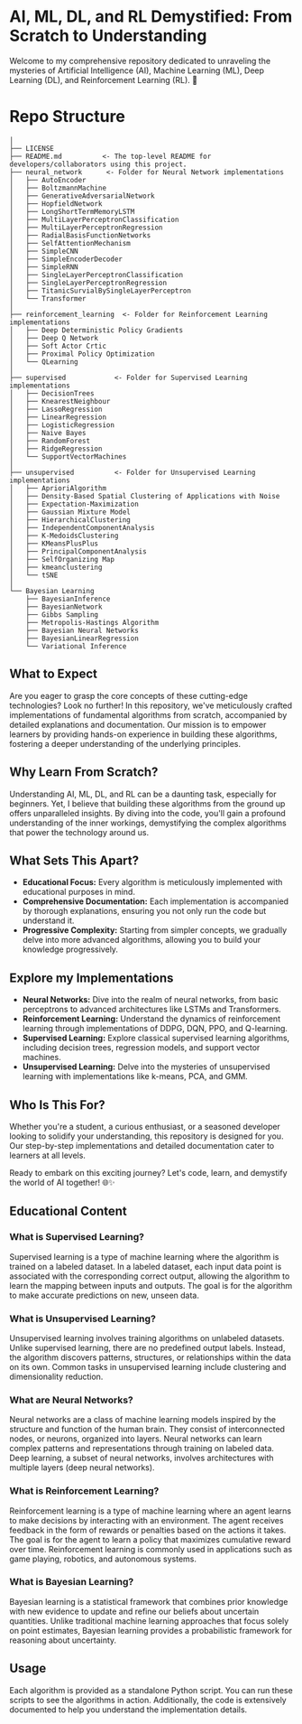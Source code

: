 # AI, ML, DL, and RL Demystified: From Scratch to Understanding

Welcome to my comprehensive repository dedicated to unraveling the mysteries of Artificial Intelligence (AI), Machine Learning (ML), Deep Learning (DL), and Reinforcement Learning (RL). 🚀

# Repo Structure

```
│
├── LICENSE
├── README.md          <- The top-level README for developers/collaborators using this project.
├── neural_network      <- Folder for Neural Network implementations
│   ├── AutoEncoder
│   ├── BoltzmannMachine
│   ├── GenerativeAdversarialNetwork
│   ├── HopfieldNetwork
│   ├── LongShortTermMemoryLSTM
│   ├── MultiLayerPerceptronClassification
│   ├── MultiLayerPerceptronRegression
│   ├── RadialBasisFunctionNetworks
│   ├── SelfAttentionMechanism
│   ├── SimpleCNN
│   ├── SimpleEncoderDecoder
│   ├── SimpleRNN
│   ├── SingleLayerPerceptronClassification
│   ├── SingleLayerPerceptronRegression
│   ├── TitanicSurvialBySingleLayerPerceptron
│   └── Transformer
│
├── reinforcement_learning  <- Folder for Reinforcement Learning implementations
│   ├── Deep Deterministic Policy Gradients
│   ├── Deep Q Network
│   ├── Soft Actor Crtic
│   ├── Proximal Policy Optimization
│   └── QLearning
│
├── supervised            <- Folder for Supervised Learning implementations
│   ├── DecisionTrees
│   ├── KnearestNeighbour
│   ├── LassoRegression
│   ├── LinearRegression
│   ├── LogisticRegression
│   ├── Naive Bayes
│   ├── RandomForest
│   ├── RidgeRegression
│   └── SupportVectorMachines
│
├── unsupervised          <- Folder for Unsupervised Learning implementations
│   ├── AprioriAlgorithm
│   ├── Density-Based Spatial Clustering of Applications with Noise
│   ├── Expectation-Maximization
│   ├── Gaussian Mixture Model
│   ├── HierarchicalClustering
│   ├── IndependentComponentAnalysis
│   ├── K-MedoidsClustering
│   ├── KMeansPlusPlus
│   ├── PrincipalComponentAnalysis
│   ├── SelfOrganizing Map
│   ├── kmeanclustering
│   └── tSNE
│
└── Bayesian Learning
    ├── BayesianInference
    ├── BayesianNetwork
    ├── Gibbs Sampling
    ├── Metropolis-Hastings Algorithm
    ├── Bayesian Neural Networks
    ├── BayesianLinearRegression
    └── Variational Inference
```

## What to Expect

Are you eager to grasp the core concepts of these cutting-edge technologies? Look no further! In this repository, we've meticulously crafted implementations of fundamental algorithms from scratch, accompanied by detailed explanations and documentation. Our mission is to empower learners by providing hands-on experience in building these algorithms, fostering a deeper understanding of the underlying principles.

## Why Learn From Scratch?

Understanding AI, ML, DL, and RL can be a daunting task, especially for beginners. Yet, I believe that building these algorithms from the ground up offers unparalleled insights. By diving into the code, you'll gain a profound understanding of the inner workings, demystifying the complex algorithms that power the technology around us.

## What Sets This Apart?

- **Educational Focus:** Every algorithm is meticulously implemented with educational purposes in mind.
- **Comprehensive Documentation:** Each implementation is accompanied by thorough explanations, ensuring you not only run the code but understand it.
- **Progressive Complexity:** Starting from simpler concepts, we gradually delve into more advanced algorithms, allowing you to build your knowledge progressively.

## Explore my Implementations

- **Neural Networks:** Dive into the realm of neural networks, from basic perceptrons to advanced architectures like LSTMs and Transformers.
- **Reinforcement Learning:** Understand the dynamics of reinforcement learning through implementations of DDPG, DQN, PPO, and Q-learning.
- **Supervised Learning:** Explore classical supervised learning algorithms, including decision trees, regression models, and support vector machines.
- **Unsupervised Learning:** Delve into the mysteries of unsupervised learning with implementations like k-means, PCA, and GMM.

## Who Is This For?

Whether you're a student, a curious enthusiast, or a seasoned developer looking to solidify your understanding, this repository is designed for you. Our step-by-step implementations and detailed documentation cater to learners at all levels.

Ready to embark on this exciting journey? Let's code, learn, and demystify the world of AI together! 🌐✨


## Educational Content

### What is Supervised Learning?

Supervised learning is a type of machine learning where the algorithm is trained on a labeled dataset. In a labeled dataset, each input data point is associated with the corresponding correct output, allowing the algorithm to learn the mapping between inputs and outputs. The goal is for the algorithm to make accurate predictions on new, unseen data.

### What is Unsupervised Learning?

Unsupervised learning involves training algorithms on unlabeled datasets. Unlike supervised learning, there are no predefined output labels. Instead, the algorithm discovers patterns, structures, or relationships within the data on its own. Common tasks in unsupervised learning include clustering and dimensionality reduction.

### What are Neural Networks?

Neural networks are a class of machine learning models inspired by the structure and function of the human brain. They consist of interconnected nodes, or neurons, organized into layers. Neural networks can learn complex patterns and representations through training on labeled data. Deep learning, a subset of neural networks, involves architectures with multiple layers (deep neural networks).

### What is Reinforcement Learning?

Reinforcement learning is a type of machine learning where an agent learns to make decisions by interacting with an environment. The agent receives feedback in the form of rewards or penalties based on the actions it takes. The goal is for the agent to learn a policy that maximizes cumulative reward over time. Reinforcement learning is commonly used in applications such as game playing, robotics, and autonomous systems.

### What is Bayesian Learning?

Bayesian learning is a statistical framework that combines prior knowledge with new evidence to update and refine our beliefs about uncertain quantities. Unlike traditional machine learning approaches that focus solely on point estimates, Bayesian learning provides a probabilistic framework for reasoning about uncertainty.


## Usage

Each algorithm is provided as a standalone Python script. You can run these scripts to see the algorithms in action. Additionally, the code is extensively documented to help you understand the implementation details.



